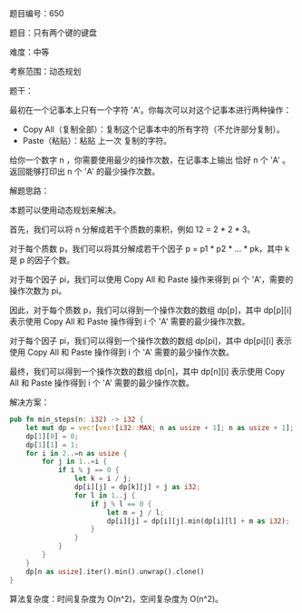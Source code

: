 题目编号：650

题目：只有两个键的键盘

难度：中等

考察范围：动态规划

题干：

最初在一个记事本上只有一个字符 'A'。你每次可以对这个记事本进行两种操作：

- Copy All（复制全部）：复制这个记事本中的所有字符（不允许部分复制）。
- Paste（粘贴）：粘贴 上一次 复制的字符。

给你一个数字 n ，你需要使用最少的操作次数，在记事本上输出 恰好 n 个 'A' 。返回能够打印出 n 个 'A' 的最少操作次数。

解题思路：

本题可以使用动态规划来解决。

首先，我们可以将 n 分解成若干个质数的乘积，例如 12 = 2 * 2 * 3。

对于每个质数 p，我们可以将其分解成若干个因子 p = p1 * p2 * ... * pk，其中 k 是 p 的因子个数。

对于每个因子 pi，我们可以使用 Copy All 和 Paste 操作来得到 pi 个 'A'，需要的操作次数为 pi。

因此，对于每个质数 p，我们可以得到一个操作次数的数组 dp[p]，其中 dp[p][i] 表示使用 Copy All 和 Paste 操作得到 i 个 'A' 需要的最少操作次数。

对于每个因子 pi，我们可以得到一个操作次数的数组 dp[pi]，其中 dp[pi][i] 表示使用 Copy All 和 Paste 操作得到 i 个 'A' 需要的最少操作次数。

最终，我们可以得到一个操作次数的数组 dp[n]，其中 dp[n][i] 表示使用 Copy All 和 Paste 操作得到 i 个 'A' 需要的最少操作次数。

解决方案：

```rust
pub fn min_steps(n: i32) -> i32 {
    let mut dp = vec![vec![i32::MAX; n as usize + 1]; n as usize + 1];
    dp[1][0] = 0;
    dp[1][1] = 1;
    for i in 2..=n as usize {
        for j in 1..=i {
            if i % j == 0 {
                let k = i / j;
                dp[i][j] = dp[k][j] + j as i32;
                for l in 1..j {
                    if j % l == 0 {
                        let m = j / l;
                        dp[i][j] = dp[i][j].min(dp[i][l] + m as i32);
                    }
                }
            }
        }
    }
    dp[n as usize].iter().min().unwrap().clone()
}
```

算法复杂度：时间复杂度为 O(n^2)，空间复杂度为 O(n^2)。